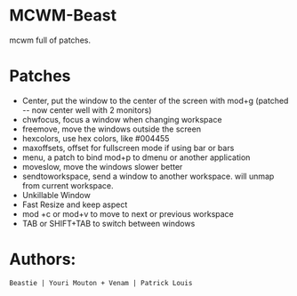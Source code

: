 MCWM-Beast
==========

mcwm full of patches.

Patches
=======

- Center, put the window to the center of the screen with mod+g (patched -- now center well with 2 monitors)
- chwfocus, focus a window when changing workspace
- freemove, move the windows outside the screen
- hexcolors, use hex colors, like #004455
- maxoffsets, offset for fullscreen mode if using bar or bars
- menu, a patch to bind mod+p to dmenu or another application
- moveslow, move the windows slower better
- sendtoworkspace, send  a window to another workspace. will unmap from current workspace.
- Unkillable Window
- Fast Resize and keep aspect
- mod +c or mod+v to move to next or previous workspace
- TAB or SHIFT+TAB to switch between windows


Authors:
=======

`Beastie | Youri Mouton + Venam | Patrick Louis`
